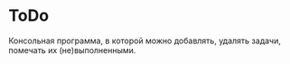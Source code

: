 # ToDo
Консольная программа, в которой можно добавлять, удалять задачи, помечать их (не)выполненными.